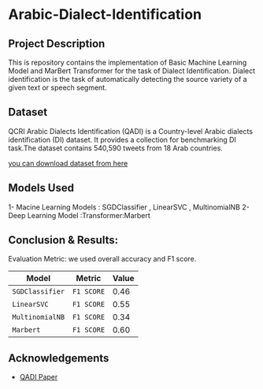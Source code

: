 # Arabic-Dialect-Identification


## Project Description

This is  repository contains the implementation of Basic Machine Learning Model and MarBert Transformer 
for the task of Dialect Identification.
Dialect identification is the task of automatically detecting the source variety of a given text or speech segment. 


## Dataset
QCRI Arabic Dialects Identification (QADI) is a Country-level Arabic dialects identification (DI) dataset. It provides a collection for benchmarking DI task.The dataset contains 540,590 tweets from 18 Arab countries.


[you can download dataset from here](https://drive.google.com/file/d/1-6kfN_hTaKvKyiYRvQWcIYdhWlODwTJq/view?usp=sharing)

## Models Used
1- Macine Learning Models : SGDClassifier , LinearSVC , MultinomialNB
2-Deep Learning Model :Transformer:Marbert

## Conclusion & Results:
Evaluation Metric: we used overall accuracy and F1 score.

| Model | Metric | Value |
| --- | --- |--- |
| `SGDClassifier` |`F1 SCORE`| 0.46 |
| `LinearSVC` | `F1 SCORE` | 0.55 |
| `MultinomialNB` | `F1 SCORE` | 0.34 |
| `Marbert` | `F1 SCORE` | 0.60 |


## Acknowledgements

 - [QADI Paper](https://arxiv.org/pdf/2005.06557.pdf)
 
 



    
